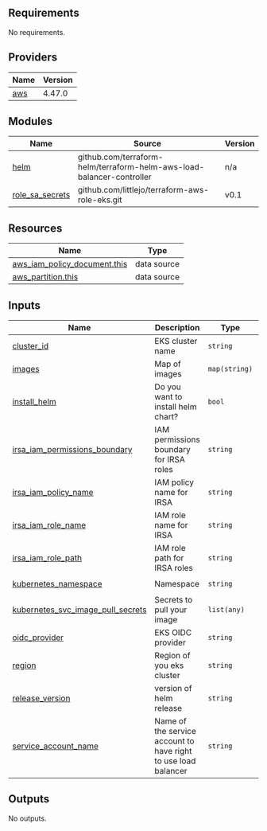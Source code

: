 <!-- BEGIN_TF_DOCS -->
## Requirements

No requirements.

## Providers

| Name | Version |
|------|---------|
| <a name="provider_aws"></a> [aws](#provider\_aws) | 4.47.0 |

## Modules

| Name | Source | Version |
|------|--------|---------|
| <a name="module_helm"></a> [helm](#module\_helm) | github.com/terraform-helm/terraform-helm-aws-load-balancer-controller | n/a |
| <a name="module_role_sa_secrets"></a> [role\_sa\_secrets](#module\_role\_sa\_secrets) | github.com/littlejo/terraform-aws-role-eks.git | v0.1 |

## Resources

| Name | Type |
|------|------|
| [aws_iam_policy_document.this](https://registry.terraform.io/providers/hashicorp/aws/latest/docs/data-sources/iam_policy_document) | data source |
| [aws_partition.this](https://registry.terraform.io/providers/hashicorp/aws/latest/docs/data-sources/partition) | data source |

## Inputs

| Name | Description | Type | Default | Required |
|------|-------------|------|---------|:--------:|
| <a name="input_cluster_id"></a> [cluster\_id](#input\_cluster\_id) | EKS cluster name | `string` | n/a | yes |
| <a name="input_images"></a> [images](#input\_images) | Map of images | `map(string)` | `{}` | no |
| <a name="input_install_helm"></a> [install\_helm](#input\_install\_helm) | Do you want to install helm chart? | `bool` | `true` | no |
| <a name="input_irsa_iam_permissions_boundary"></a> [irsa\_iam\_permissions\_boundary](#input\_irsa\_iam\_permissions\_boundary) | IAM permissions boundary for IRSA roles | `string` | `""` | no |
| <a name="input_irsa_iam_policy_name"></a> [irsa\_iam\_policy\_name](#input\_irsa\_iam\_policy\_name) | IAM policy name for IRSA | `string` | `"eks-lb"` | no |
| <a name="input_irsa_iam_role_name"></a> [irsa\_iam\_role\_name](#input\_irsa\_iam\_role\_name) | IAM role name for IRSA | `string` | `"eks-lb"` | no |
| <a name="input_irsa_iam_role_path"></a> [irsa\_iam\_role\_path](#input\_irsa\_iam\_role\_path) | IAM role path for IRSA roles | `string` | `"/"` | no |
| <a name="input_kubernetes_namespace"></a> [kubernetes\_namespace](#input\_kubernetes\_namespace) | Namespace | `string` | `"kube-system"` | no |
| <a name="input_kubernetes_svc_image_pull_secrets"></a> [kubernetes\_svc\_image\_pull\_secrets](#input\_kubernetes\_svc\_image\_pull\_secrets) | Secrets to pull your image | `list(any)` | `null` | no |
| <a name="input_oidc_provider"></a> [oidc\_provider](#input\_oidc\_provider) | EKS OIDC provider | `string` | `null` | no |
| <a name="input_region"></a> [region](#input\_region) | Region of you eks cluster | `string` | n/a | yes |
| <a name="input_release_version"></a> [release\_version](#input\_release\_version) | version of helm release | `string` | `null` | no |
| <a name="input_service_account_name"></a> [service\_account\_name](#input\_service\_account\_name) | Name of the service account to have right to use load balancer | `string` | `"aws-load-balancer-controller-sa"` | no |

## Outputs

No outputs.
<!-- END_TF_DOCS -->